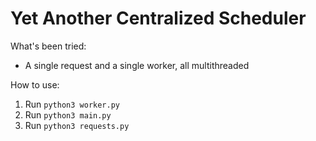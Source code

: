 # Yet Another Centralized Scheduler

What's been tried:
* A single request and a single worker, all multithreaded

How to use:
1. Run `python3 worker.py`
2. Run `python3 main.py`
3. Run `python3 requests.py`